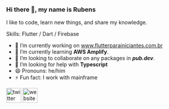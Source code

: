### Hi there 👋, my name is Rubens

I like to code, learn new things, and share my knowledge.

Skills: Flutter / Dart / Firebase 

- 🔭 I’m currently working on www.flutterparainiciantes.com.br 
- 🌱 I’m currently learning **AWS Amplify**. 
- 👯 I’m looking to collaborate on any packages in ***pub.dev***. 
- 🤔 I’m looking for help with **Typescript** 
- 😄 Pronouns: he/him 
- ⚡ Fun fact: I work with mainframe 


[<img src='https://cdn.jsdelivr.net/npm/simple-icons@3.0.1/icons/twitter.svg' alt='twitter' height='40'>](https://twitter.com/rubensdemelo)  [<img src='https://cdn.jsdelivr.net/npm/simple-icons@3.0.1/icons/icloud.svg' alt='website' height='40'>](https://rubensdemelo.dev)  
